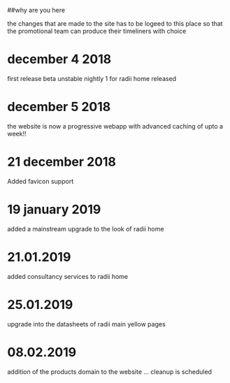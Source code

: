 ##why are you here 

the changes that are made to the site has to be logeed to this place so that the
promotional team can produce their timeliners with choice

december 4 2018
=================

first release beta unstable nightly 1 for radii home released 

december 5 2018
===============
the website is now a progressive webapp with advanced caching of upto a week!!

21 december 2018
=================

Added favicon support

19 january 2019
================

added a mainstream upgrade to the look of radii home

21.01.2019
=================

added consultancy services to radii home 

25.01.2019
================

upgrade into the datasheets of radii main yellow pages

08.02.2019
==============

addition of the products domain to the website ... cleanup is scheduled 